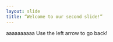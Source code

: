 ```yaml
--- 
layout: slide 
title: “Welcome to our second slide!”
--- 
```

aaaaaaaaaa 
Use the left arrow to go back! 
